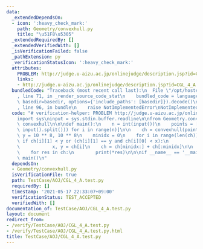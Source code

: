 ```yaml
---
data:
  _extendedDependsOn:
  - icon: ':heavy_check_mark:'
    path: Geometry/convexhull.py
    title: "\u51F8\u5305"
  _extendedRequiredBy: []
  _extendedVerifiedWith: []
  _isVerificationFailed: false
  _pathExtension: py
  _verificationStatusIcon: ':heavy_check_mark:'
  attributes:
    PROBLEM: http://judge.u-aizu.ac.jp/onlinejudge/description.jsp?id=CGL_4_A
    links:
    - http://judge.u-aizu.ac.jp/onlinejudge/description.jsp?id=CGL_4_A
  bundledCode: "Traceback (most recent call last):\n  File \"/opt/hostedtoolcache/Python/3.10.1/x64/lib/python3.10/site-packages/onlinejudge_verify/documentation/build.py\"\
    , line 71, in _render_source_code_stat\n    bundled_code = language.bundle(stat.path,\
    \ basedir=basedir, options={'include_paths': [basedir]}).decode()\n  File \"/opt/hostedtoolcache/Python/3.10.1/x64/lib/python3.10/site-packages/onlinejudge_verify/languages/python.py\"\
    , line 96, in bundle\n    raise NotImplementedError\nNotImplementedError\n"
  code: "# verification-helper: PROBLEM http://judge.u-aizu.ac.jp/onlinejudge/description.jsp?id=CGL_4_A\n\
    import sys\ninput = sys.stdin.buffer.readline\n\nfrom Geometry.convexhull import\
    \ convexhull\n\n\ndef main():\n    n = int(input())\n    points = [list(map(int,\
    \ input().split())) for i in range(n)]\n\n    ch = convexhull(points)\n    x,\
    \ y = 10 ** 8, 10 ** 8\n    minidx = 0\n    for i in range(len(ch)):\n       \
    \ if ch[i][1] < y or (ch[i][1] == y and ch[i][0] < x):\n            minidx = i\n\
    \            x, y = ch[i]\n    ch = ch[minidx:] + ch[:minidx]\n\n    print(len(ch))\n\
    \    for res in ch:\n        print(*res)\n\n\nif __name__ == '__main__':\n   \
    \ main()\n"
  dependsOn:
  - Geometry/convexhull.py
  isVerificationFile: true
  path: TestCase/AOJ/CGL_4_A.test.py
  requiredBy: []
  timestamp: '2021-05-17 22:33:07+09:00'
  verificationStatus: TEST_ACCEPTED
  verifiedWith: []
documentation_of: TestCase/AOJ/CGL_4_A.test.py
layout: document
redirect_from:
- /verify/TestCase/AOJ/CGL_4_A.test.py
- /verify/TestCase/AOJ/CGL_4_A.test.py.html
title: TestCase/AOJ/CGL_4_A.test.py
---
```

